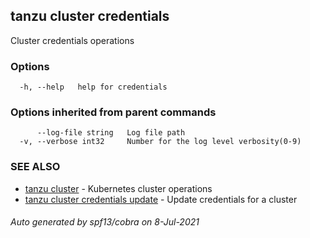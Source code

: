 ## tanzu cluster credentials

Cluster credentials operations

### Options

```
  -h, --help   help for credentials
```

### Options inherited from parent commands

```
      --log-file string   Log file path
  -v, --verbose int32     Number for the log level verbosity(0-9)
```

### SEE ALSO

* [tanzu cluster](tanzu_cluster.md)	 - Kubernetes cluster operations
* [tanzu cluster credentials update](tanzu_cluster_credentials_update.md)	 - Update credentials for a cluster

###### Auto generated by spf13/cobra on 8-Jul-2021
